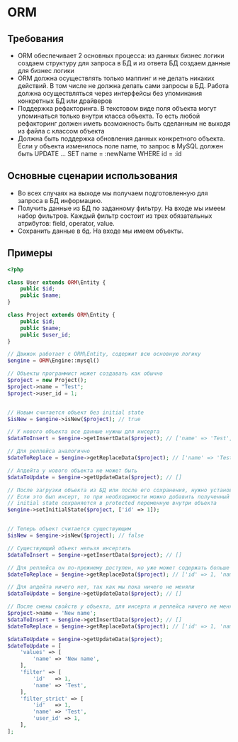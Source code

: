 ORM
===

Требования
----------

* ORM обеспечивает 2 основных процесса: из данных бизнес логики создаем структуру для запроса в БД и из ответа БД создаем данные для бизнес логики
* ORM должна осуществлять только маппинг и не делать никаких действий. В том числе не должна делать сами запросы в БД. Работа должна осуществляться через интерфейсы без упоминания конкретных БД или драйверов
* Поддержка рефакторинга. В текстовом виде поля объекта могут упоминаться только внутри класса объекта. То есть любой рефакторинг должен иметь возможность быть сделанным не выходя из файла с классом объекта
* Должна быть поддержка обновления данных конкретного объекта. Если у объекта изменилось поле name, то запрос в MySQL должен быть UPDATE ... SET name = :newName WHERE id = :id

Основные сценарии использования
-------------------------------

* Во всех случаях на выходе мы получаем подготовленную для запроса в БД информацию. 
* Получить данные из БД по заданному фильтру. На входе мы имеем набор фильтров. Каждый фильтр состоит из трех обязательных атрибутов: field, operator, value.
* Сохранить данные в бд. На входе мы имеем объекты.

Примеры
-------

```php
<?php

class User extends ORM\Entity {
    public $id;
    public $name;
}

class Project extends ORM\Entity {
    public $id;
    public $name;
    public $user_id;
}

// Движок работает с ORM\Entity, содержит всю основную логику
$engine = ORM\Engine::mysql()

// Объекты программист может создавать как обычно
$project = new Project();
$project->name = "Test";
$project->user_id = 1;


// Новым считается объект без initial state
$isNew = $engine->isNew($project); // true

// У нового объекта все данные нужны для инсерта
$dataToInsert = $engine->getInsertData($project); // ['name' => 'Test', 'user_id' => 1]

// Для реплейса аналогично
$dateToReplace = $engine->getReplaceData($project); // ['name' => 'Test', 'user_id' => 1]

// Апдейта у нового объекта не может быть
$dataToUpdate = $engine->getUpdateData($project); // []

// После загрузки объекта из БД или после его сохранения, нужно установить initial state
// Если это был инсерт, то при необходимости можно добавить полученный id
// initial state сохраняется в protected переменную внутри объекта
$engine->setInitialState($project, ['id' => 1]);


// Теперь объект считается существующим
$isNew = $engine->isNew($project); // false

// Существующий объект нельзя инсертить
$dataToInsert = $engine->getInsertData($project); // []

// Для реплейса он по-прежнему доступен, но уже может содержать больше данных
$dateToReplace = $engine->getReplaceData($project); // ['id' => 1, 'name' => 'Test', 'user_id' => 1]

// Для апдейта ничего нет, так как мы пока ничего не меняли
$dataToUpdate = $engine->getUpdateData($project); // []

// После смены свойств у объекта, для инсерта и реплейса ничего не меняется, а вот для апдейта появляется диф
$project->name = 'New name';
$dataToInsert = $engine->getInsertData($project); // []
$dateToReplace = $engine->getReplaceData($project); // ['id' => 1, 'name' => 'New name', 'user_id' => 1]

$dataToUpdate = $engine->getUpdateData($project);
$dateToUpdate = [
    'values' => [
        'name' => 'New name',    
    ],
    'filter' => [
        'id'   => 1,
        'name' => 'Test',
    ],
    'filter_strict' => [
        'id'   => 1,
        'name' => 'Test',
        'user_id' => 1,
    ],
];

```
